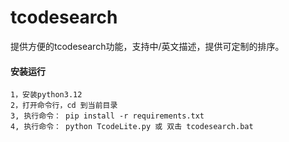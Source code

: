 # tcodesearch

提供方便的tcodesearch功能，支持中/英文描述，提供可定制的排序。

#### 安装运行
    1，安装python3.12
    2，打开命令行，cd 到当前目录
    3, 执行命令： pip install -r requirements.txt
    4, 执行命令： python TcodeLite.py 或 双击 tcodesearch.bat